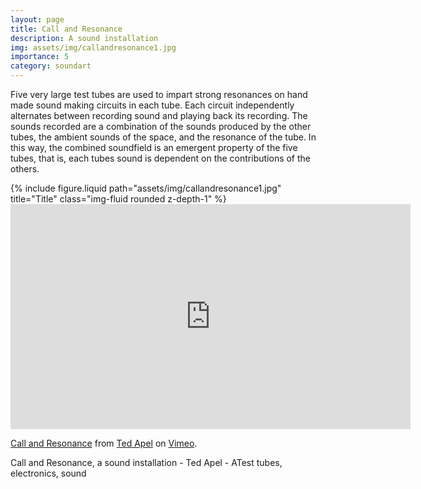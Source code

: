 ```yaml
---
layout: page
title: Call and Resonance
description: A sound installation 
img: assets/img/callandresonance1.jpg
importance: 5
category: soundart
---
```


Five very large test tubes are used to impart strong resonances on hand made sound making circuits in each tube. Each circuit independently alternates between recording sound and playing back its recording. The sounds recorded are a combination of the sounds produced by the other tubes, the ambient sounds of the space, and the resonance of the tube. In this way, the combined soundfield is an emergent property of the five tubes, that is, each tubes sound is dependent on the contributions of the others.



<div class="row">
    <div class="col-sm mt-3 mt-md-0">
        {% include figure.liquid path="assets/img/callandresonance1.jpg" title="Title" class="img-fluid rounded z-depth-1" %}
    </div>
</div>


<iframe src="https://player.vimeo.com/video/29117451?h=edc8fa058a" width="640" height="360" frameborder="0" allow="autoplay; fullscreen; picture-in-picture" allowfullscreen></iframe>
<p><a href="https://vimeo.com/29117451">Call and Resonance</a> from <a href="https://vimeo.com/vud">Ted Apel</a> on <a href="https://vimeo.com">Vimeo</a>.</p>



<div class="caption">
    Call and Resonance, a sound installation - Ted Apel - ATest tubes, electronics, sound

</div>



